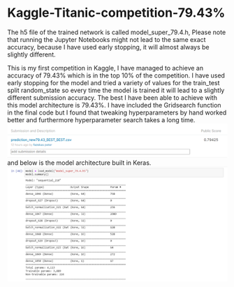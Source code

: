# Kaggle-Titanic-competition-79.43%
The h5 file of the trained network is called model_super_79.4.h, Please note that running the Jupyter Notebooks might not lead to the same exact accuracy, because I have used early stopping, it will almost always be slightly different.

This is my first competition in Kaggle, I have managed to achieve an accuracy of 79.43% which is in the top 10% of the competition. I have used early stopping for the model and tried a variety of values for the train_test split random_state so every time the model is trained it will lead to a slightly different submission accuracy. The best I have been able to achieve with this model architecture is 79.43%. I have included the Gridsearch function in the final code but I found that tweaking hyperparameters by hand worked better and furthermore hyperparameter search takes a long time.
![alt_text](https://github.com/peterfazekas1999/Kaggle-Titanic-competition-79.43-top-10-/blob/master/prediction79.43.png)
and below is the model architecture built in Keras.
![alt_text](https://github.com/peterfazekas1999/Kaggle-Titanic-competition-79.43-top-10-/blob/master/model%20structure.png)
